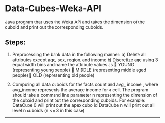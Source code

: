 # Data-Cubes-Weka-API
Java program that uses the Weka API and takes the dimension of the cuboid and print out the corresponding cuboids.

Steps: 
--------------------------------------------------------------------------------------------
1. Preprocessing the bank data in the following manner:
a) Delete all attributes except age, sex, region, and income
b) Discretize age using 3 equal width bins and name the attribute values as
 YOUNG (representing young people)
 MIDDLE (representing middle aged people)
 OLD (representing old people)

2. Computing all data cuboids for the facts count and avg_ income , where avg_income
represents the average income for a cell. The program should take a command line parameter n
representing the dimension of the cuboid and print out the corresponding cuboids.
For example:
DataCube 0 will print out the apex cubo id
DataCube n will print out all level n cuboids (n <= 3 in this case)
-----------------------------------------------------------------------------------------------
